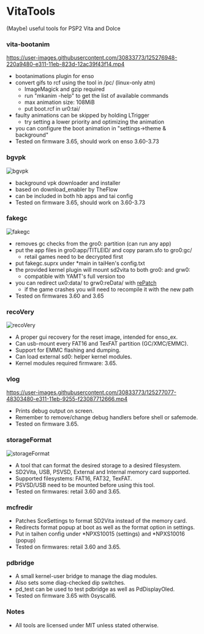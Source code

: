 # VitaTools
(Maybe) useful tools for PSP2 Vita and Dolce

### vita-bootanim
https://user-images.githubusercontent.com/30833773/125276948-220a9480-e311-11eb-823d-12ac39f43f14.mp4

- bootanimations plugin for enso
- convert gifs to rcf using the tool in /pc/ (linux-only atm)
  - ImageMagick and gzip required
  - run "mkanim -help" to get the list of available commands
  - max animation size: 108MiB
  - put boot.rcf in ur0:tai/
- faulty animations can be skipped by holding LTrigger
  - try setting a lower priority and optimizing the animation
- you can configure the boot animation in "settings->theme & background"
- Tested on firmware 3.65, should work on enso 3.60-3.73

### bgvpk
![bgvpk](https://user-images.githubusercontent.com/30833773/125277019-377fbe80-e311-11eb-9835-8a8a427213cd.png)

- background vpk downloader and installer
- based on download_enabler by TheFlow
- can be included in both hb apps and tai config
- Tested on firmware 3.65, should work on 3.60-3.73

### fakegc
![fakegc](https://user-images.githubusercontent.com/30833773/125277042-3ea6cc80-e311-11eb-83e7-6172d7b95c46.jpg)

- removes gc checks from the gro0: partition (can run any app)
- put the app files in gro0:app/TITLEID/ and copy param.sfo to gro0:gc/
  - retail games need to be decrypted first
- put fakegc.suprx under *main in taiHen's config.txt
- the provided kernel plugin will mount sd2vita to both gro0: and grw0:
  - compatible with YAMT's full version too
- you can redirect ux0:data/ to grw0:reData/ with [rePatch](https://github.com/SonicMastr/rePatch-reLoaded)
  - if the game crashes you will need to recompile it with the new path
- Tested on firmwares 3.60 and 3.65

### recoVery
![recoVery](https://user-images.githubusercontent.com/30833773/125277057-436b8080-e311-11eb-99b4-83c6bc066acb.jpg)

- A proper gui recovery for the reset image, intended for enso_ex.
- Can usb-mount every FAT16 and TexFAT partition (GC/XMC/EMMC).
- Support for EMMC flashing and dumping.
- Can load external sd0: helper kernel modules.
- Kernel modules required firmware: 3.65.

### vlog
https://user-images.githubusercontent.com/30833773/125277077-48303480-e311-11eb-9255-f23087712666.mp4

- Prints debug output on screen.
- Remember to remove/change debug handlers before shell or safemode.
- Tested on firmware 3.65.

### storageFormat
![storageFormat](https://user-images.githubusercontent.com/30833773/125276383-719c9080-e310-11eb-9ebb-e5cd7a39a08b.png)


- A tool that can format the desired storage to a desired filesystem.
- SD2Vita, USB, PSVSD, External and Internal memory card supported.
- Supported filesystems: FAT16, FAT32, TexFAT.
- PSVSD/USB need to be mounted before using this tool.
- Tested on firmwares: retail 3.60 and 3.65.

### mcfredir
- Patches SceSettings to format SD2Vita instead of the memory card.
- Redirects format popup at boot as well as the format option in settings.
- Put in taihen config under *NPXS10015 (settings) and *NPXS10016 (popup)
- Tested on firmwares: retail 3.60 and 3.65.

### pdbridge
- A small kernel-user bridge to manage the diag modules.
- Also sets some diag-checked dip switches.
- pd_test can be used to test pdbridge as well as PdDisplayOled.
- Tested on firmware 3.65 with 0syscall6.

### Notes
- All tools are licensed under MIT unless stated otherwise.
